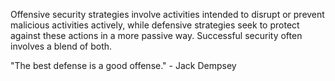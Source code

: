 
Offensive security strategies involve activities intended to disrupt or prevent malicious activities actively, while defensive strategies seek to protect against these actions in a more passive way. Successful security often involves a blend of both.

"The best defense is a good offense." - Jack Dempsey
```
